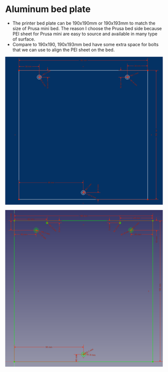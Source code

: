 # Aluminum bed plate

- The printer bed plate can be 190x190mm or 190x193mm to match the size of Prusa mini bed. The reason I choose the Prusa bed side because PEI sheet for Prusa mini are easy to source and available in many type of surface.
- Compare to 190x190, 190x193mm bed have some extra space for bolts that we can use to align the PEI sheet on the bed.

![](../img/190x190-bed.png)

![](../img/190x193-bed.png)
